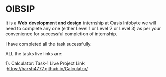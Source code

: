 # OIBSIP
It is a 𝐖𝐞𝐛 𝐝𝐞𝐯𝐞𝐥𝐨𝐩𝐦𝐞𝐧𝐭 𝐚𝐧𝐝 𝐝𝐞𝐬𝐢𝐠𝐧 internship at Oasis Infobyte we will need to complete any one (either Level 1 or Level 2 or Level 3) as per your convenience for successful completion of internship.

I have completed all the task sucessfully.

ALL the tasks live links are:

1). Calculator: Task-1 
Live Project Link :https://harsh4777.github.io/Calculator/
